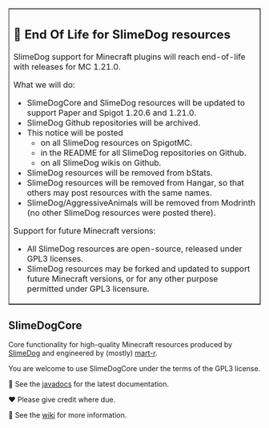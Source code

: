 <table border=1><tr><td>
<h2>🛑 End Of Life for SlimeDog resources</h2>

SlimeDog support for Minecraft plugins will reach end-of-life with releases for MC 1.21.0.

What we will do:
- SlimeDogCore and SlimeDog resources will be updated to support Paper and Spigot 1.20.6 and 1.21.0.
- SlimeDog Github repositories will be archived.
- This notice will be posted
  - on all SlimeDog resources on SpigotMC.
  - in the README for all SlimeDog repositories on Github.
  - on all SlimeDog wikis on Github. 
- SlimeDog resources will be removed from bStats.
- SlimeDog resources will be removed from Hangar, so that others may post resources with the same names.
- SlimeDog/AggressiveAnimals will be removed from Modrinth (no other SlimeDog resources were posted there).

Support for future Minecraft versions:
- All SlimeDog resources are open-source, released under GPL3 licenses.
- SlimeDog resources may be forked and updated to support future Minecraft versions, or for any other purpose permitted under GPL3 licensure.
</td></tr></table>

## SlimeDogCore
Core functionality for high-quality Minecraft resources produced by [SlimeDog](https://github.com/SlimeDog) and engineered by (mostly) [mart-r](https://github.com/mart-r).

You are welcome to use SlimeDogCore under the terms of the GPL3 license.

📜 See the [javadocs](https://github.com/SlimeDog/SlimeDogCore/releases) for the latest documentation.

♥️ Please give credit where due.

📜 See the [wiki](https://github.com/SlimeDog/SlimeDogCore/wiki) for more information.
